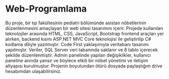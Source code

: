 # Web-Programlama
Bu proje, bir tıp fakültesinin pediatri bölümünde asistan nöbetlerinin düzenlenmesini amaçlayan bir web sitesi tasarımını içerir. Projede kullanılan teknolojiler arasında HTML, CSS, JavaScript, Bootstrap frontend araçları yer alırken, backend kısmı ASP.NET MVC Core teknolojisi ile geliştirilip C# kodlama diliyle yazılmıştır. Code First yaklaşımıyla veritabanı tasarımı yapılmıştır. Veriler, SQL Server veri tabanında saklanır ve 8 tablo içerecek şekilde düzenlenmiştir. Admin panelinde yapılan değişiklikler, kullanıcı paneline anında yansır ve böylece etkili bir nöbet yönetimi ve iletişim altyapısı kurulmuştur. Projenin boyutundan ötürü dosyada paylaştığım drive hesabımdan ulaşabilirsiniz.
